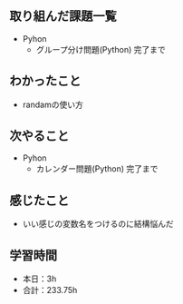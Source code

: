 ## 取り組んだ課題一覧
- Pyhon
   - グループ分け問題(Python)  完了まで    

## わかったこと     
- randamの使い方
                                                                                                                        
## 次やること
- Pyhon
    - カレンダー問題(Python) 完了まで 
    
## 感じたこと
-  いい感じの変数名をつけるのに結構悩んだ                                                                                                          
                                                                                             
                                    
## 学習時間
- 本日：3h
- 合計：233.75h